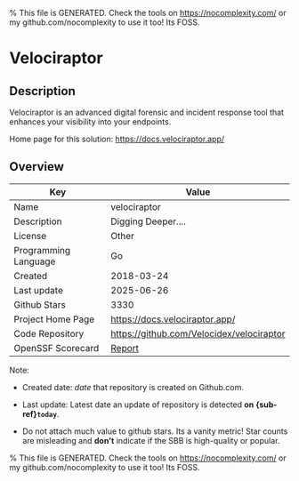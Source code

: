 
% This file is GENERATED. Check the tools on https://nocomplexity.com/ or my github.com/nocomplexity to use it too! Its FOSS. 

# Velociraptor

## Description 

Velociraptor is an advanced digital forensic and incident response tool that enhances your visibility into your endpoints.

Home page for this solution: https://docs.velociraptor.app/ 

## Overview 

| Key | Value |
| --- | --- |
| Name | velociraptor |
| Description | Digging Deeper.... |
| License | Other |
| Programming Language | Go |
| Created | 2018-03-24 |
| Last update | 2025-06-26 |
| Github Stars | 3330 |
| Project Home Page | https://docs.velociraptor.app/ |
| Code Repository | https://github.com/Velocidex/velociraptor |
| OpenSSF Scorecard | [Report](https://securityscorecards.dev/viewer/?uri=github.com/Velocidex/velociraptor) |

Note:
 - Created date: *date* that repository is created on Github.com. 

- Last update: Latest date an update of repository is detected **on {sub-ref}`today`**. 

- Do not attach much value to github stars. Its a vanity metric! Star counts are misleading and 
**don't** indicate if the SBB is high-quality or popular.

% This file is GENERATED. Check the tools on https://nocomplexity.com/ or my github.com/nocomplexity to use it too! Its FOSS. 

